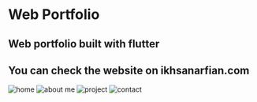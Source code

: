 # Web Portfolio
## Web portfolio built with flutter 
## You can check the website on ikhsanarfian.com

![home](https://user-images.githubusercontent.com/55071684/109654564-e575a200-7b94-11eb-899b-7e567a2e8e99.PNG)
![about me](https://user-images.githubusercontent.com/55071684/109654532-de4e9400-7b94-11eb-82c2-fd53c23e5732.PNG)
![project](https://user-images.githubusercontent.com/55071684/109654582-ead2ec80-7b94-11eb-9e10-fa4522169acd.PNG)
![contact](https://user-images.githubusercontent.com/55071684/109654552-e27ab180-7b94-11eb-9850-63bb34a76e43.PNG)
